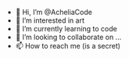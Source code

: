 - 👋 Hi, I’m @AcheliaCode
- 👀 I’m interested in art
- 🌱 I’m currently learning to code
- 💞️ I’m looking to collaborate on ...
- 📫 How to reach me (is a secret)

<!---
AcheliaCode/AcheliaCode is a ✨ special ✨ repository because its `README.md` (this file) appears on your GitHub profile.
You can click the Preview link to take a look at your changes.
--->
